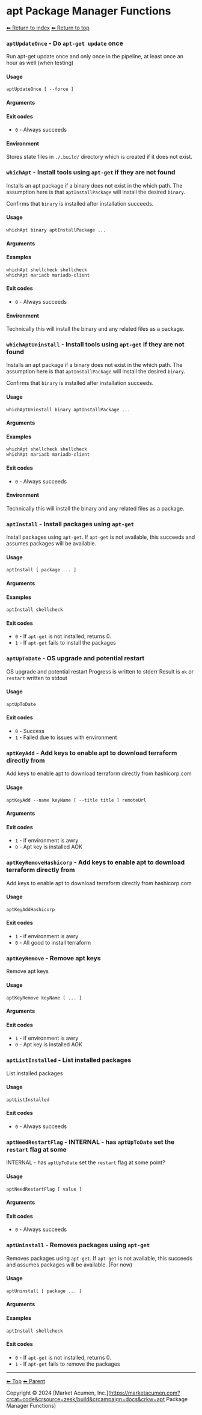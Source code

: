 # apt Package Manager Functions

[⬅ Return to index](index.md)
[⬅ Return to top](../index.md)


### `aptUpdateOnce` - Do `apt-get update` once

Run apt-get update once and only once in the pipeline, at least
once an hour as well (when testing)

#### Usage

    aptUpdateOnce [ --force ]
    

#### Arguments



#### Exit codes

- `0` - Always succeeds

#### Environment

Stores state files in `./.build/` directory which is created if it does not exist.

### `whichApt` - Install tools using `apt-get` if they are not found

Installs an apt package if a binary does not exist in the which path.
The assumption here is that `aptInstallPackage` will install the desired `binary`.

Confirms that `binary` is installed after installation succeeds.

#### Usage

    whichApt binary aptInstallPackage ...
    

#### Arguments



#### Examples

    whichApt shellcheck shellcheck
    whichApt mariadb mariadb-client

#### Exit codes

- `0` - Always succeeds

#### Environment

Technically this will install the binary and any related files as a package.

### `whichAptUninstall` - Install tools using `apt-get` if they are not found

Installs an apt package if a binary does not exist in the which path.
The assumption here is that `aptInstallPackage` will install the desired `binary`.

Confirms that `binary` is installed after installation succeeds.

#### Usage

    whichAptUninstall binary aptInstallPackage ...
    

#### Arguments



#### Examples

    whichApt shellcheck shellcheck
    whichApt mariadb mariadb-client

#### Exit codes

- `0` - Always succeeds

#### Environment

Technically this will install the binary and any related files as a package.

### `aptInstall` - Install packages using `apt-get`

Install packages using `apt-get`. If `apt-get` is not available, this succeeds
and assumes packages will be available.



#### Usage

    aptInstall [ package ... ]
    

#### Arguments



#### Examples

    aptInstall shellcheck

#### Exit codes

- `0` - If `apt-get` is not installed, returns 0.
- `1` - If `apt-get` fails to install the packages

### `aptUpToDate` - OS upgrade and potential restart

OS upgrade and potential restart
Progress is written to stderr
Result is `ok` or `restart` written to stdout

#### Usage

    aptUpToDate
    

#### Exit codes

- `0` - Success
- `1` - Failed due to issues with environment

### `aptKeyAdd` - Add keys to enable apt to download terraform directly from

Add keys to enable apt to download terraform directly from hashicorp.com

#### Usage

    aptKeyAdd --name keyName [ --title title ] remoteUrl
    

#### Arguments



#### Exit codes

- `1` - if environment is awry
- `0` - Apt key is installed AOK

### `aptKeyRemoveHashicorp` - Add keys to enable apt to download terraform directly from

Add keys to enable apt to download terraform directly from hashicorp.com

#### Usage

    aptKeyAddHashicorp
    

#### Exit codes

- `1` - if environment is awry
- `0` - All good to install terraform

### `aptKeyRemove` - Remove apt keys

Remove apt keys

#### Usage

    aptKeyRemove keyName [ ... ]
    

#### Arguments



#### Exit codes

- `1` - if environment is awry
- `0` - Apt key is installed AOK

### `aptListInstalled` - List installed packages

List installed packages

#### Usage

    aptListInstalled
    

#### Exit codes

- `0` - Always succeeds

### `aptNeedRestartFlag` - INTERNAL - has `aptUpToDate` set the `restart` flag at some

INTERNAL - has `aptUpToDate` set the `restart` flag at some point?

#### Usage

    aptNeedRestartFlag [ value ]
    

#### Arguments



#### Exit codes

- `0` - Always succeeds

### `aptUninstall` - Removes packages using `apt-get`

Removes packages using `apt-get`. If `apt-get` is not available, this succeeds
and assumes packages will be available. (For now)

#### Usage

    aptUninstall [ package ... ]
    

#### Arguments



#### Examples

    aptInstall shellcheck

#### Exit codes

- `0` - If `apt-get` is not installed, returns 0.
- `1` - If `apt-get` fails to remove the packages

<!-- TEMPLATE footer 5 -->
<hr />

[⬅ Top](index.md) [⬅ Parent ](../index.md)

Copyright &copy; 2024 [Market Acumen, Inc.](https://marketacumen.com?crcat=code&crsource=zesk/build&crcampaign=docs&crkw=apt Package Manager Functions)
